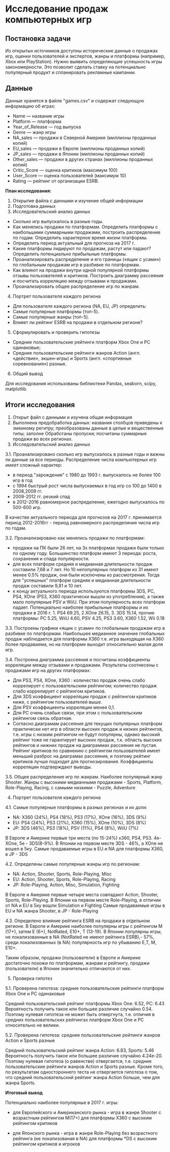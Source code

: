 # Исследование продаж компьютерных игр

## Постановка задачи 

Из открытых источников доступны исторические данные о продажах игр, оценки пользователей и экспертов, жанры и платформы (например, Xbox или PlayStation). Нужно выявить определяющие успешность игры закономерности. Это позволит сделать ставку на потенциально популярный продукт и спланировать рекламные кампании.

## Данные
Данные хранятся в файле "games.csv" и содержат следующую информацию об играх:
* Name — название игры
* Platform — платформа
* Year_of_Release — год выпуска
* Genre — жанр игры
* NA_sales — продажи в Северной Америке (миллионы проданных копий)
* EU_sales — продажи в Европе (миллионы проданных копий)
* JP_sales — продажи в Японии (миллионы проданных копий)
* Other_sales — продажи в других странах (миллионы проданных копий)
* Critic_Score — оценка критиков (максимум 100)
* User_Score — оценка пользователей (максимум 10)
* Rating — рейтинг от организации ESRB.

<b> План исследования:</b>
1. Открытие файла с данными и изучение общей информации
2. Подготовка данных
3. Исследовательский анализ данных
* Сколько игр выпускалось в разные годы. 
* Как менялись продажи по платформам. Определить платформы с наибольшими суммарными продажами, построить распределение по годам. Определить характерное  время жизни платформы.
* Определить период актуальный для прогноза на 2017 г.
* Какие платформы лидируют по продажам, растут или падают? Определить потенциально прибыльные платформы.
* Проанализировать распределение и его границы («ящик с усами») по глобальным продажам игр в разбивке по платформам. 
* Как влияют на продажи внутри одной популярной платформы отзывы пользователей и критиков. Построить диаграмму рассеяния и посчитать корреляцию между отзывами и продажами.
* Проанализировать общее распределение игр по жанрам. 
4. Портрет пользователя каждого региона
* Для пользователя каждого региона (NA, EU, JP) определить:
* Самые популярные платформы (топ-5).
* Самые популярные жанры (топ-5).
* Влияет ли рейтинг ESRB на продажи в отдельном регионе?
5. Сформулировать и проверить гипотезы
* Средние пользовательские рейтинги платформ Xbox One и PC одинаковые;
* Средние пользовательские рейтинги жанров Action (англ. «действие», экшен-игры) и Sports (англ. «спортивные соревнования») разные.
6. Общий вывод

Для исследования использованы библиотеки Pandas, seaborn, scipy, matplotlib.

## Итоги исследования 

1. Открыт файл с данными и изучена общая информация
2. Выполнена предобработка данных: названия столбцов приведены к змеиному регитру; преобразованы данные в целые и вещественные типы; заполне Обработаны пропуски; посчитаны суммарные продажи во всех регионах.
3. Исследовательский анализ данных

3.1. Проанализировано сколько игр выпускалось в разные годы и важны ли данные за все периоды.
Распределение числа компьютерных игр имеет сложный характер:
- в период "зарождения" с 1980 до 1993 г. выпускалось не более 100 игр в год
- с 1994 быстрый рост числа выпускаемых в год игр со 100 до 1400 в 2008,2009 гг.
- 2009-2012 гг. резкий спад
- в 2012-2016 равномерное распределение, ежегодно выпускалось по 500-600 игр. 

В качестве актуального периода для прогнозов на 2017 г. принимается период 2012-2016гг - период равномерного распределиния числа игр по годам.

3.2. Проанализировано как менялись продажи по платформам:
- продажи на ПК были 26 лет, на 3х платформах продажи были только по одному году. Большинство платформ имеют 3 периода: роста, сохранения и спада популярности.
- для всех платформ средняя и медианная длительности продаж составили 7,68 и 7 лет. Но 10 непопулярных платформ из 31 имеют менее 0.5% продаж, они были исключены из рассмотрения. Тогда для "успешных" платформ средняя и медианная длительности продаж составили 9,81 и 10 лет.
- к концу актуального периода используются платформы 3DS, PC, PS4, XOne (PS3, X360 практически вышли из употребления), а также мало популярные PSV и WiiU. При этом популярность всех платформ падает.
Потенциально наиболее прибыльные платформы и их продажи в 2016 г. 1. PS4 69.25, 2.XOne 26.15, 3. 3DS 15.14, прочие платформы: PC 5.25, WiiU 4.60, PSV 4.25, PS3 3.60, X360 1.52, Wii 0.18 

3.3. Построены графики «ящик с усами» по глобальным продажам игр в разбивке по платформам. Наибольшее медианное значение глобальных продаж наблюдается для платформы X360 т.е. игра выходящая на X360 более продаваема, но на платформе выходит относительно малая доля игр.

3.4. Построена диаграмма рассеяния и посчитаны коэффициенты корреляции между отзывами и продажами. Результаты соотнесены с продажами игр на других платформах:
- Для PS3, PS4, XOne, X360  : количество продаж очень слабо коррелирует с пользовательским рейтингом; количество продаж слабо коррелирует с рейтингом критиков.
- Для 3DS коэффициент корреляции продаж с рейтингом критиков ниже, с рейтингом пользователей выше. 
- Для PSV коэффициенты корреляции менее 0,1.
- Для PC очень слабые связи, при этом с пользовательским рейтингом связь обратная.
- Согласно диаграмам рассеяния для текущих популярных платформ практически нет игр в области высоких продаж и низких рейтингов, т.е. игры с низким рейтингом не будут популярны, однако высокий рейтинг тоже не гарантирует высоких продаж, т.к. область высоких рейтингов и нижних продаж на диаграммах рассеяния не пустая. Рейтинг критиков по сравнению с рейтингом пользователей имеет меньший разброс на диаграмах рассеяния, и поэтому рейтинг критиков лучше подходит для прогнозирования. Коэффициенты корреляции подтверждают выводы.

3.5.  Общее распределение игр по жанрам. Наиболее популярный жанр Shooter. Жанры с высокими медианными продажами - Sports, Platform, Role-Playing, Racing, с самыми низкими - Puzzle, Adventure

4.  Портрет пользователя каждого региона

4.1.  Самые популярные платформы в разных регионах и их доли:
- NA: X360 (24%), PS4 (18%), PS3 (17%), XOne (16%), 3DS (9%)
- EU: PS4 (24%), PS3 (21%), X360 (15%), XOne (10%), 3DS (8%) 
- JP: 3DS (46%), PS3 (18%), PSV (11%), PS4 (8%), WiiU (7%)

В Европе и Америке первые три места (по 15-24%) x360, PS4, PS3. 4е- XOne, 5е - 3DS(8-9%). В Японии на первом месте 3DS - 46%, а XOne не вошел в 5ку.
Самые продаваемые игры в EU и NA для платформы X360, в JP - 3DS

4.2. Определены самые популярные жанры игр по регионам:
- NA: Action, Shooter, Sports, Role-Playing, Misc
- EU: Action, Shooter, Sports, Role-Playing, Racing
- JP: Role-Playing, Action, Misc, Simulation, Fighting

В Европе и Америке первые четыре места совпадают Action, Shooter, Sports, Role-Playing.
В Японии на первом месте Role-Playing, в отличии от NA и EU в 5ку вошли Simulation и Fighting
Самые продаваемые игры в EU и NA жанра Shooter, в JP - Role-Playing

4.3. Определено влияние рейтинга ESRB на продажи в отдельном регионе.
В Европе и Америке наиболее популярны игры с рейтингом M (17+), затем E (6+), NotRated, E10+, T (13-19). В Японии популярны игры, не локализованные в NA (NotRated не имеют рейтинга ESRB),- 57%, среди локализованных (в NA) популярность игр по убыванию E,T, M, E10+.

Таким образом, продажи (пользователи) в Европе и Америке достаточно похожи по платформам, жанрам и рейтингу, продажи (пользователи) в Японии значительно отличаются от них.

5. Проверка гипотез

5.1. Проверена гипотеза: средние пользовательские рейтинги платформ Xbox One и PC одинаковые

Cредний пользовательский рейтинг платформы Xbox One: 6.52,  PC: 6.43
Вероятность получить такое или большее различие случайно 0.54. Поэтому нулевая гипотеза не может быть отвергнута, т.е. отличия в средних пользовательских рейтингах платформ Xbox One и PC относительно не велики.

5.2. Проверена гипотеза: средние пользовательские рейтинги жанров Action и Sports разные

Cредний пользовательский рейтинг жанра Action: 6.83, Sports: 5.46
Вероятность получить такое или большее различие случайно 4.24e-20. Поэтому нулевая гипотеза (о равенстве) отвергается, т.е. средние пользовательские рейтинги жанров Action и Sports разные. Кроме того, по результатам одностороннего теста не отвергается гипотеза о том, что средний пользовательский рейтинг жанра Action больше, чем для жанра Sports.

**Итоговый вывод**

Потенциально наиболее популярные в 2017 г. игры: 
- для Европейского и Американского рынка - игра в жанре Shooter с возрастным рейтингом M(17+) для платформы X360 с высоким рейтингом критиков

- для Японского рынка - игра в жанре Role-Playing без возрастного рейтинга (не локализованая в NA)  для платформы *DS с высоким рейтингом критиков и игроков

